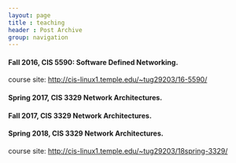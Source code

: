 ```yaml
---
layout: page
title : teaching
header : Post Archive
group: navigation
---
```


#### Fall 2016, CIS 5590: Software Defined Networking. ####
course site: <http://cis-linux1.temple.edu/~tug29203/16-5590/>

#### Spring 2017, CIS 3329 Network Architectures. ####
<!-- course site: <http://cis-linux1.temple.edu/~tug29203/17-3329/> -->

#### Fall 2017, CIS 3329 Network Architectures. ####

<!-- course site: <http://cis-linux1.temple.edu/~tug29203/17fall-3329/> -->

#### Spring 2018, CIS 3329 Network Architectures. ####

course site: <http://cis-linux1.temple.edu/~tug29203/18spring-3329/>

